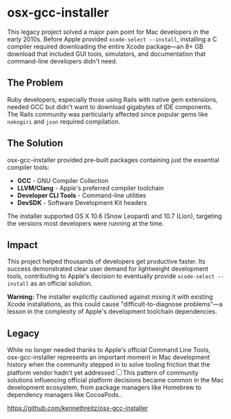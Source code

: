# osx-gcc-installer

This legacy project solved a major pain point for Mac developers in the early 2010s. Before Apple provided `xcode-select --install`, installing a C compiler required downloading the entire Xcode package—an 8+ GB download that included GUI tools, simulators, and documentation that command-line developers didn't need.

## The Problem

Ruby developers, especially those using Rails with native gem extensions, needed GCC but didn't want to download gigabytes of IDE components. The Rails community was particularly affected since popular gems like `nokogiri` and `json` required compilation.

## The Solution

osx-gcc-installer provided pre-built packages containing just the essential compiler tools:

- **GCC** - GNU Compiler Collection
- **LLVM/Clang** - Apple's preferred compiler toolchain  
- **Developer CLI Tools** - Command-line utilities
- **DevSDK** - Software Development Kit headers

The installer supported OS X 10.6 (Snow Leopard) and 10.7 (Lion), targeting the versions most developers were running at the time.

## Impact

This project helped thousands of developers get productive faster. Its success demonstrated clear user demand for lightweight development tools, contributing to Apple's decision to eventually provide `xcode-select --install` as an official solution.

**Warning:** The installer explicitly cautioned against mixing it with existing Xcode installations, as this could cause "difficult-to-diagnose problems"—a lesson in the complexity of Apple's development toolchain dependencies.

## Legacy

While no longer needed thanks to Apple's official Command Line Tools, osx-gcc-installer represents an important moment in Mac development history when the community stepped in to solve tooling friction that the platform vendor hadn't yet addressed<label for="sn-community-solution" class="margin-toggle sidenote-number"></label><input type="checkbox" id="sn-community-solution" class="margin-toggle"/><span class="sidenote">This pattern of community solutions influencing official platform decisions became common in the Mac development ecosystem, from package managers like Homebrew to dependency managers like CocoaPods.</span>.

https://github.com/kennethreitz/osx-gcc-installer
